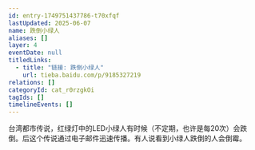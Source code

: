 ```yaml
---
id: entry-1749751437786-t70xfqf
lastUpdated: 2025-06-07
name: 跌倒小绿人
aliases: []
layer: 4
eventDate: null
titledLinks:
  - title: "链接: 跌倒小绿人"
    url: tieba.baidu.com/p/9185327219
relations: []
categoryId: cat_r0rzgkOi
tagIds: []
timelineEvents: []
---
```

台湾都市传说，红绿灯中的LED小绿人有时候（不定期，也许是每20次）会跌倒。后这个传说通过电子邮件迅速传播。有人说看到小绿人跌倒的人会倒霉。
